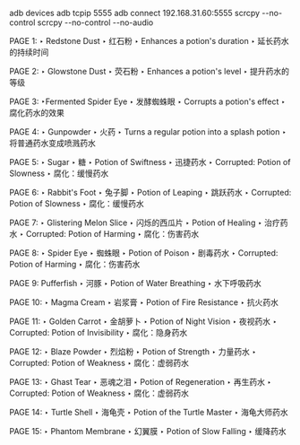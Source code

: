adb devices
adb tcpip 5555
adb connect 192.168.31.60:5555
scrcpy --no-control
scrcpy --no-control --no-audio



PAGE 1:
‣ Redstone Dust 
‣ 红石粉
‣ Enhances a potion's duration 
‣ 延长药水的持续时间

PAGE 2:
‣ Glowstone Dust 
‣ 荧石粉
‣ Enhances a potion's level 
‣ 提升药水的等级

PAGE 3:
‣Fermented Spider Eye 
‣ 发酵蜘蛛眼
‣ Corrupts a potion's effect 
‣ 腐化药水的效果

PAGE 4:
‣ Gunpowder 
‣ 火药
‣ Turns a regular potion into a splash potion 
‣ 将普通药水变成喷溅药水

PAGE 5:
‣ Sugar 
‣ 糖
‣ Potion of Swiftness 
‣ 迅捷药水
‣ Corrupted: Potion of Slowness 
‣ 腐化：缓慢药水

PAGE 6:
‣ Rabbit's Foot 
‣ 兔子脚
‣ Potion of Leaping 
‣ 跳跃药水
‣ Corrupted: Potion of Slowness 
‣ 腐化：缓慢药水

PAGE 7:
‣ Glistering Melon Slice 
‣ 闪烁的西瓜片
‣ Potion of Healing 
‣ 治疗药水
‣ Corrupted: Potion of Harming 
‣ 腐化：伤害药水

PAGE 8:
‣ Spider Eye 
‣ 蜘蛛眼
‣ Potion of Poison 
‣ 剧毒药水
‣ Corrupted: Potion of Harming 
‣ 腐化：伤害药水

PAGE 9:
Pufferfish 
‣ 河豚
‣ Potion of Water Breathing 
‣ 水下呼吸药水

PAGE 10:
‣ Magma Cream 
‣ 岩浆膏
‣ Potion of Fire Resistance 
‣ 抗火药水

PAGE 11:
‣ Golden Carrot 
‣ 金胡萝卜
‣ Potion of Night Vision 
‣ 夜视药水
‣ Corrupted: Potion of Invisibility 
‣ 腐化：隐身药水

PAGE 12:
‣ Blaze Powder 
‣ 烈焰粉
‣ Potion of Strength 
‣ 力量药水
‣ Corrupted: Potion of Weakness 
‣ 腐化：虚弱药水

PAGE 13:
‣ Ghast Tear 
‣ 恶魂之泪
‣ Potion of Regeneration 
‣ 再生药水
‣ Corrupted: Potion of Weakness 
‣ 腐化：虚弱药水

PAGE 14:
‣ Turtle Shell 
‣ 海龟壳
‣ Potion of the Turtle Master 
‣ 海龟大师药水

PAGE 15:
‣ Phantom Membrane 
‣ 幻翼膜
‣ Potion of Slow Falling 
‣ 缓降药水
